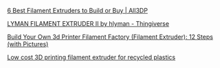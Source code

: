 [6 Best Filament Extruders to Build or Buy | All3DP](https://all3dp.com/2/6-best-filament-extruders-to-build-or-buy/)

[LYMAN FILAMENT EXTRUDER II by hlyman - Thingiverse](https://www.thingiverse.com/thing:34653/files)

[Build Your Own 3d Printer Filament Factory (Filament Extruder): 12 Steps (with Pictures)](https://www.instructables.com/id/Build-your-own-3d-printing-filament-factory-Filame/)

[Low cost 3D printing filament extruder for recycled plastics](https://reprap.org/forum/read.php?70,205005,page=1)
